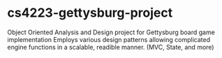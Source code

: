 # cs4223-gettysburg-project
Object Oriented Analysis and Design project for Gettysburg board game implementation
Employs various design patterns allowing complicated engine functions in a scalable, readible manner. (MVC, State, and more)
